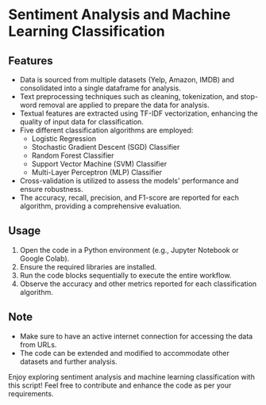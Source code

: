

  <h1>Sentiment Analysis and Machine Learning Classification</h1>

  <h2>Features</h2>
  <ul>
      <li>Data is sourced from multiple datasets (Yelp, Amazon, IMDB) and consolidated into a single dataframe for
          analysis.</li>
      <li>Text preprocessing techniques such as cleaning, tokenization, and stop-word removal are applied to prepare
          the data for analysis.</li>
      <li>Textual features are extracted using TF-IDF vectorization, enhancing the quality of input data for
          classification.</li>
      <li>Five different classification algorithms are employed:
          <ul>
              <li>Logistic Regression</li>
              <li>Stochastic Gradient Descent (SGD) Classifier</li>
              <li>Random Forest Classifier</li>
              <li>Support Vector Machine (SVM) Classifier</li>
              <li>Multi-Layer Perceptron (MLP) Classifier</li>
          </ul>
      </li>
      <li>Cross-validation is utilized to assess the models' performance and ensure robustness.</li>
      <li>The accuracy, recall, precision, and F1-score are reported for each algorithm, providing a comprehensive
          evaluation.</li>
  </ul>

  <h2>Usage</h2>
  <ol>
      <li>Open the code in a Python environment (e.g., Jupyter Notebook or Google Colab).</li>
      <li>Ensure the required libraries are installed.</li>
      <li>Run the code blocks sequentially to execute the entire workflow.</li>
      <li>Observe the accuracy and other metrics reported for each classification algorithm.</li>
  </ol>

  <h2>Note</h2>
  <ul>
      <li>Make sure to have an active internet connection for accessing the data from URLs.</li>
      <li>The code can be extended and modified to accommodate other datasets and further analysis.</li>
  </ul>

  <p>Enjoy exploring sentiment analysis and machine learning classification with this script! Feel free to
      contribute and enhance the code as per your requirements.</p>


